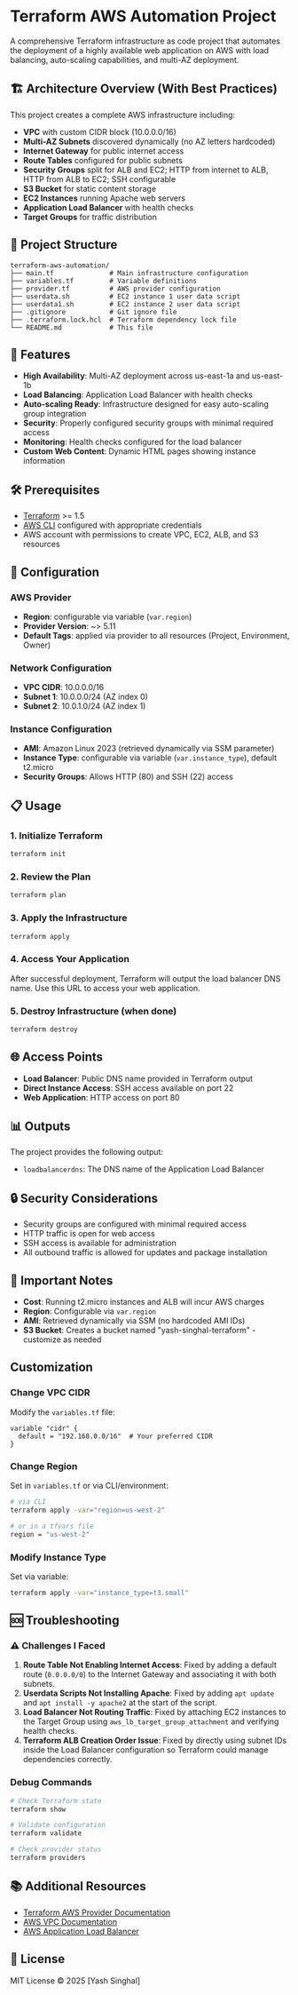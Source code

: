 # Terraform AWS Automation Project

A comprehensive Terraform infrastructure as code project that automates the deployment of a highly available web application on AWS with load balancing, auto-scaling capabilities, and multi-AZ deployment.

## 🏗️ Architecture Overview (With Best Practices)

This project creates a complete AWS infrastructure including:

- **VPC** with custom CIDR block (10.0.0.0/16)
- **Multi-AZ Subnets** discovered dynamically (no AZ letters hardcoded)
- **Internet Gateway** for public internet access
- **Route Tables** configured for public subnets
- **Security Groups** split for ALB and EC2; HTTP from internet to ALB, HTTP from ALB to EC2; SSH configurable
- **S3 Bucket** for static content storage
- **EC2 Instances** running Apache web servers
- **Application Load Balancer** with health checks
- **Target Groups** for traffic distribution

## 📁 Project Structure

```
terraform-aws-automation/
├── main.tf              # Main infrastructure configuration
├── variables.tf         # Variable definitions
├── provider.tf          # AWS provider configuration
├── userdata.sh          # EC2 instance 1 user data script
├── userdata1.sh         # EC2 instance 2 user data script
├── .gitignore           # Git ignore file
├── .terraform.lock.hcl  # Terraform dependency lock file
└── README.md            # This file
```

## 🚀 Features

- **High Availability**: Multi-AZ deployment across us-east-1a and us-east-1b
- **Load Balancing**: Application Load Balancer with health checks
- **Auto-scaling Ready**: Infrastructure designed for easy auto-scaling group integration
- **Security**: Properly configured security groups with minimal required access
- **Monitoring**: Health checks configured for the load balancer
- **Custom Web Content**: Dynamic HTML pages showing instance information

## 🛠️ Prerequisites

- [Terraform](https://www.terraform.io/downloads.html) >= 1.5
- [AWS CLI](https://aws.amazon.com/cli/) configured with appropriate credentials
- AWS account with permissions to create VPC, EC2, ALB, and S3 resources

## 🔧 Configuration

### AWS Provider
- **Region**: configurable via variable (`var.region`)
- **Provider Version**: ~> 5.11
- **Default Tags**: applied via provider to all resources (Project, Environment, Owner)

### Network Configuration
- **VPC CIDR**: 10.0.0.0/16
- **Subnet 1**: 10.0.0.0/24 (AZ index 0)
- **Subnet 2**: 10.0.1.0/24 (AZ index 1)

### Instance Configuration
- **AMI**: Amazon Linux 2023 (retrieved dynamically via SSM parameter)
- **Instance Type**: configurable via variable (`var.instance_type`), default t2.micro
- **Security Groups**: Allows HTTP (80) and SSH (22) access

## 📋 Usage

### 1. Initialize Terraform
```bash
terraform init
```

### 2. Review the Plan
```bash
terraform plan
```

### 3. Apply the Infrastructure
```bash
terraform apply
```

### 4. Access Your Application
After successful deployment, Terraform will output the load balancer DNS name. Use this URL to access your web application.

### 5. Destroy Infrastructure (when done)
```bash
terraform destroy
```

## 🌐 Access Points

- **Load Balancer**: Public DNS name provided in Terraform output
- **Direct Instance Access**: SSH access available on port 22
- **Web Application**: HTTP access on port 80

## 📊 Outputs

The project provides the following output:
- `loadbalancerdns`: The DNS name of the Application Load Balancer

## 🔒 Security Considerations

- Security groups are configured with minimal required access
- HTTP traffic is open for web access
- SSH access is available for administration
- All outbound traffic is allowed for updates and package installation

## 🚨 Important Notes

- **Cost**: Running t2.micro instances and ALB will incur AWS charges
- **Region**: Configurable via `var.region`
- **AMI**: Retrieved dynamically via SSM (no hardcoded AMI IDs)
- **S3 Bucket**: Creates a bucket named "yash-singhal-terraform" - customize as needed

## Customization

### Change VPC CIDR
Modify the `variables.tf` file:
```hcl
variable "cidr" {
  default = "192.168.0.0/16"  # Your preferred CIDR
}
```

### Change Region
Set in `variables.tf` or via CLI/environment:
```bash
# via CLI
terraform apply -var="region=us-west-2"

# or in a tfvars file
region = "us-west-2"
```

### Modify Instance Type
Set via variable:
```bash
terraform apply -var="instance_type=t3.small"
```

## 🆘 Troubleshooting

### ⚠️ Challenges I Faced
1. **Route Table Not Enabling Internet Access**: Fixed by adding a default route (`0.0.0.0/0`) to the Internet Gateway and associating it with both subnets.  
2. **Userdata Scripts Not Installing Apache**: Fixed by adding `apt update` and `apt install -y apache2` at the start of the script.  
3. **Load Balancer Not Routing Traffic**: Fixed by attaching EC2 instances to the Target Group using `aws_lb_target_group_attachment` and verifying health checks.  
4. **Terraform ALB Creation Order Issue**: Fixed by directly using subnet IDs inside the Load Balancer configuration so Terraform could manage dependencies correctly.  


### Debug Commands
```bash
# Check Terraform state
terraform show

# Validate configuration
terraform validate

# Check provider status
terraform providers
```

## 📚 Additional Resources

- [Terraform AWS Provider Documentation](https://registry.terraform.io/providers/hashicorp/aws/latest/docs)
- [AWS VPC Documentation](https://docs.aws.amazon.com/vpc/)
- [AWS Application Load Balancer](https://docs.aws.amazon.com/elasticloadbalancing/latest/application/)

## 📄 License

MIT License © 2025 [Yash Singhal]